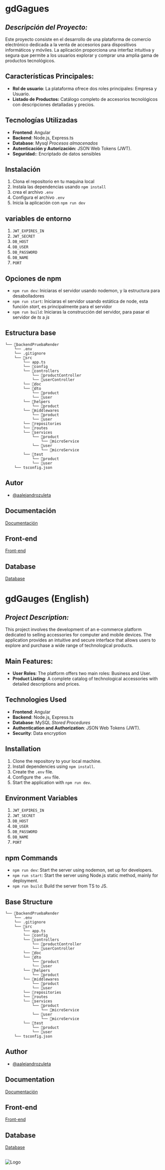 # gdGagues

## *Descripción del Proyecto:*
Este proyecto consiste en el desarrollo de una plataforma de comercio electrónico dedicada a la venta de accesorios para dispositivos informáticos y móviles. La aplicación proporciona una interfaz intuitiva y segura que permite a los usuarios explorar y comprar una amplia gama de productos tecnológicos.

## Características Principales:
- **Rol de usuario**: La plataforma ofrece dos roles principales: Empresa y Usuario.
- **Listado de Productos:** Catálogo completo de accesorios tecnológicos con descripciones detalladas y precios.

## Tecnologías Utilizadas
- **Frontend**: Angular
- **Backend**: Node.js, Express.ts
- **Database**: Mysql *Procesos almacenados*
- **Autenticación y Autorización:** JSON Web Tokens (JWT).
- **Seguridad:**: Encriptado de datos sensibles

## Instalación
 1. Clona el repositorio en tu maquina local
 2. Instala las dependencias usando `npm install`
 3. crea el archivo `.env`
 4. Configura el archivo `.env`
 5. Inicia la aplicación con `npm run dev`

## variables de entorno
  1. `JWT_EXPIRES_IN`
  2. `JWT_SECRET`
  3. `DB_HOST`
  4. `DB_USER`
  5. `DB_PASSWORD`
  6. `DB_NAME`
  7. `PORT`


## Opciones de npm
- `npm run dev`: Iniciaras el servidor usando nodemon, y la estructura para desabolladores
- `npm run start`: Iniciaras el servidor usando estática de node, esta función *start*, es principalmente para el servidor 
- `npm run build`: Iniciaras la construcción del servidor, para pasar el servidor de *ts* a *js*

## Estructura base

```
└── 📁backendPruebaRender
    └── .env
    └── .gitignore
    └── 📁src
        └── app.ts
        └── 📁config
        └── 📁controllers
            └── 📁productController
            └── 📁userController
        └── 📁doc
        └── 📁dto
            └── 📁product
            └── 📁user
        └── 📁helpers
            └── 📁product
        └── 📁middlewares
            └── 📁product
            └── 📁user
        └── 📁repositories
        └── 📁routes
        └── 📁services
            └── 📁product
                └── 📁microService
            └── 📁user
                └── 📁microService
        └── 📁test
            └── 📁product
            └── 📁user
    └── tsconfig.json
```

## Autor
- [@aalejandrozuleta](https://github.com/aalejandrozuleta)

## Documentación
[Documentación](https://www.notion.so/Documentaci-n-392f0951216c42df8b88c5237dde1ac2)

## Front-end
[Front-end](https://github.com/aalejandrozuleta/frontendPrueba.git)

## Database
[Database](https://github.com/aalejandrozuleta/database-prueba-render.git)


# gdGauges (English)

## *Project Description:*
This project involves the development of an e-commerce platform dedicated to selling accessories for computer and mobile devices. The application provides an intuitive and secure interface that allows users to explore and purchase a wide range of technological products.

## Main Features:
- **User Roles**: The platform offers two main roles: Business and User.
- **Product Listing**: A complete catalog of technological accessories with detailed descriptions and prices.

## Technologies Used
- **Frontend**: Angular
- **Backend**: Node.js, Express.ts
- **Database**: MySQL *Stored Procedures*
- **Authentication and Authorization**: JSON Web Tokens (JWT).
- **Security**: Data encryption

## Installation
1. Clone the repository to your local machine.
2. Install dependencies using `npm install`.
3. Create the `.env` file.
4. Configure the `.env` file.
5. Start the application with `npm run dev`.

## Environment Variables
1. `JWT_EXPIRES_IN`
2. `JWT_SECRET`
3. `DB_HOST`
4. `DB_USER`
5. `DB_PASSWORD`
6. `DB_NAME`
7. `PORT`

## npm Commands
- `npm run dev`: Start the server using nodemon, set up for developers.
- `npm run start`: Start the server using Node.js static method, mainly for deployment.
- `npm run build`: Build the server from TS to JS.

## Base Structure

```
└── 📁backendPruebaRender
    └── .env
    └── .gitignore
    └── 📁src
        └── app.ts
        └── 📁config
        └── 📁controllers
            └── 📁productController
            └── 📁userController
        └── 📁doc
        └── 📁dto
            └── 📁product
            └── 📁user
        └── 📁helpers
            └── 📁product
        └── 📁middlewares
            └── 📁product
            └── 📁user
        └── 📁repositories
        └── 📁routes
        └── 📁services
            └── 📁product
                └── 📁microService
            └── 📁user
                └── 📁microService
        └── 📁test
            └── 📁product
            └── 📁user
    └── tsconfig.json
```


## Author
- [@aalejandrozuleta](https://github.com/aalejandrozuleta)

## Documentation
[Documentación](404)

## Front-end
[Front-end](https://github.com/aalejandrozuleta/frontendPrueba.git)

## Database
[Database](https://github.com/aalejandrozuleta/database-prueba-render.git)

## 
![Logo](https://miro.medium.com/v2/resize:fit:1400/format:webp/0*a6oSE8C5z6SjVtjj.png)
